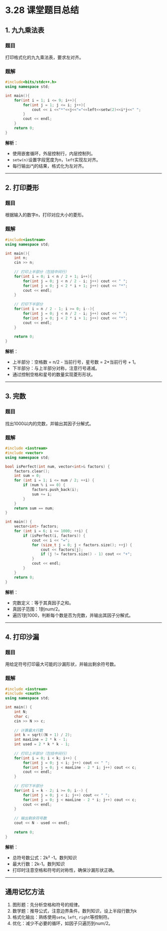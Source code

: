 # 3.28 课堂题目总结

## 1. 九九乘法表

### 题目
打印格式化的九九乘法表，要求左对齐。

### 题解
```cpp
#include<bits/stdc++.h>
using namespace std;

int main(){
    for(int i = 1; i <= 9; i++){
        for(int j = 1; j <= i; j++){
            cout << i <<"*"<<j<<"="<<left<<setw(2)<<i*j<<" ";
        }
        cout << endl;
    }
    return 0;
}
```
**解析**：
- 使用嵌套循环，外层控制行，内层控制列。
- `setw(n)`设置字段宽度为n，`left`实现左对齐。
- 每行输出i*j的结果，格式化为左对齐。

---

## 2. 打印菱形

### 题目
根据输入的数字n，打印对应大小的菱形。

### 题解
```cpp
#include<iostream>
using namespace std;

int main(){
    int n;
    cin >> n;
    
    // 打印上半部分（包括中间行）
    for(int i = 0; i < n / 2 + 1; i++){
        for(int j = 0; j < n / 2 - i; j++) cout << " ";
        for(int j = 0; j < 2 * i + 1; j++) cout << "*";
        cout << endl;
    }
    
    // 打印下半部分
    for(int i = n / 2 - 1; i >= 0; i--){
        for(int j = 0; j < n / 2 - i; j++) cout << " ";
        for(int j = 0; j < 2 * i + 1; j++) cout << "*";
        cout << endl;
    }
    
    return 0;
}
```
**解析**：
- 上半部分：空格数 = n/2 - 当前行号，星号数 = 2*当前行号 + 1。
- 下半部分：与上半部分对称，注意行号递减。
- 通过控制空格和星号的数量实现菱形形状。

---

## 3. 完数

### 题目
找出1000以内的完数，并输出其因子分解式。

### 题解
```cpp
#include <iostream>
#include <vector>
using namespace std;

bool isPerfect(int num, vector<int>& factors) {
    factors.clear();
    int sum = 0;
    for (int i = 1; i <= num / 2; ++i) {
        if (num % i == 0) {
            factors.push_back(i);
            sum += i;
        }
    }
    return sum == num;
}

int main() {
    vector<int> factors;
    for (int i = 6; i <= 1000; ++i) {
        if (isPerfect(i, factors)) {
            cout << i << "=";
            for (size_t j = 0; j < factors.size(); ++j) {
                cout << factors[j];
                if (j != factors.size() - 1) cout << "+";
            }
            cout << endl;
        }
    }
    return 0;
}
```
**解析**：
- 完数定义：等于其真因子之和。
- 真因子范围：1到num/2。
- 遍历1到1000，判断每个数是否为完数，并输出其因子分解式。

---

## 4. 打印沙漏

### 题目
用给定符号打印最大可能的沙漏形状，并输出剩余符号数。

### 题解
```cpp
#include <iostream>
#include <cmath>
using namespace std;

int main() {
    int N;
    char c;
    cin >> N >> c;
    
    // 计算最大行数
    int k = sqrt((N + 1) / 2);
    int maxLine = 2 * k - 1;
    int used = 2 * k * k - 1;
    
    // 打印上半部分（包括中间行）
    for(int i = 0; i < k; i++) {
        for(int j = 0; j < i; j++) cout << " ";
        for(int j = 0; j < maxLine - 2 * i; j++) cout << c;
        cout << endl;
    }
    
    // 打印下半部分
    for(int i = k - 2; i >= 0; i--) {
        for(int j = 0; j < i; j++) cout << " ";
        for(int j = 0; j < maxLine - 2 * i; j++) cout << c;
        cout << endl;
    }
    
    // 输出剩余符号数
    cout << N - used << endl;
    
    return 0;
}
```
**解析**：
- 总符号数公式：2k² -1。数列知识
- 最大行数：2k-1。数列知识 
- 打印时注意空格和符号的对称性，确保沙漏形状正确。

---

## 通用记忆方法
1. 图形题：先分析空格和符号的规律。
2. 数学题：推导公式，注意边界条件。数列知识，设上半段行数为k
3. 格式化输出：熟练使用`setw`, `left`, `right`等控制符。
4. 优化：减少不必要的循环，如因子只遍历到num/2。 